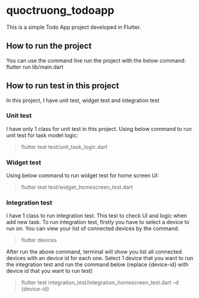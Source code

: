 # quoctruong_todoapp

This is a simple Todo App project developed in Flutter.

## How to run the project

You can use the command line run the project with the below command:
flutter run lib/main.dart

## How to run test in this project

In this project, I have unit test, widget test and integration test

### Unit test

I have only 1 class for unit test in this project. Using below command to run unit test for task model logic:

> flutter test test/unit_task_logic.dart

### Widget test

Using below command to run widget test for home screen UI:

> flutter test test/widget_homescreen_test.dart

### Integration test

I have 1 class to run integration test. This test to check UI and logic when add new task.
To run integration test, firstly you have to select a device to run on. You can view your list of connected devices by the command.

> flutter devices

After run the above command, terminal will show you list all connected devices with an device id for each one. Select 1 device that you want to run the integration test and run the command below (replace {device-id} with device id that you want to run test)

> flutter test integration_test/integration_homescreen_test.dart -d {device-id}
